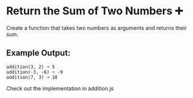 # Return the Sum of Two Numbers ➕
Create a function that takes two numbers as arguments and returns their sum.

## Example Output:
```
addition(3, 2) ➞ 5
addition(-3, -6) ➞ -9
addition(7, 3) ➞ 10
```
Check out the implementation in addition.js
